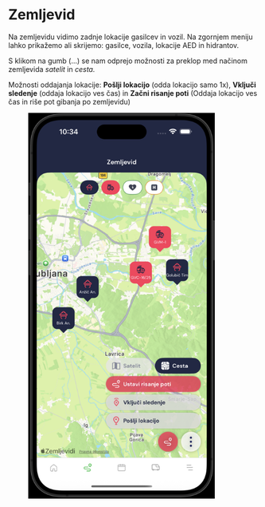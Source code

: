 # Zemljevid

Na zemljevidu vidimo zadnje lokacije gasilcev in vozil. Na zgornjem meniju lahko prikažemo ali skrijemo: gasilce, vozila, lokacije AED in hidrantov.

S klikom na gumb (...) se nam odprejo možnosti za preklop med načinom zemljevida _satelit_ in _cesta._&#x20;

Možnosti oddajanja lokacije: **Pošlji lokacijo** (odda lokacijo samo 1x), **Vključi sledenje** (oddaja lokacijo ves čas) in **Začni risanje poti** (Oddaja lokacijo ves čas in riše pot gibanja po zemljevidu)

<figure><img src="../.gitbook/assets/pasted-movie-6193.png" alt="" width="375"><figcaption></figcaption></figure>
